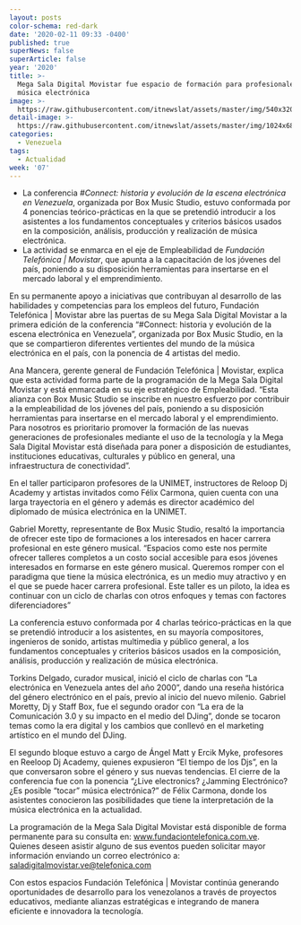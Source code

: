 ```yaml
---
layout: posts
color-schema: red-dark
date: '2020-02-11 09:33 -0400'
published: true
superNews: false
superArticle: false
year: '2020'
title: >-
  Mega Sala Digital Movistar fue espacio de formación para profesionales de
  música electrónica
image: >-
  https://raw.githubusercontent.com/itnewslat/assets/master/img/540x320/Megasala-Musicap.jpg
detail-image: >-
  https://raw.githubusercontent.com/itnewslat/assets/master/img/1024x680/Megasala-Musicag.jpg
categories:
  - Venezuela
tags:
  - Actualidad
week: '07'
---
```

- La conferencia _#Connect: historia y evolución de la escena electrónica en Venezuela_, organizada por Box Music Studio, estuvo conformada por 4 ponencias teórico-prácticas en la que se pretendió introducir a los asistentes a los fundamentos conceptuales y criterios básicos usados en la composición, análisis, producción y realización de música electrónica.
- La actividad se enmarca en el eje de Empleabilidad de _Fundación Telefónica | Movistar_, que apunta a la capacitación de los jóvenes del país, poniendo a su disposición herramientas para insertarse en el mercado laboral y el emprendimiento.

En su permanente apoyo a iniciativas que contribuyan al desarrollo de las habilidades y competencias para los empleos del futuro, Fundación Telefónica | Movistar abre las puertas de su Mega Sala Digital Movistar a la primera edición de la conferencia “#Connect: historia y evolución de la escena electrónica en Venezuela”, organizada por Box Music Studio, en la que se compartieron diferentes vertientes del mundo de la música electrónica en el país, con la ponencia de 4 artistas del medio.

Ana Mancera, gerente general de Fundación Telefónica | Movistar, explica que esta actividad forma parte de la programación de la Mega Sala Digital Movistar y está enmarcada en su eje estratégico de Empleabilidad. “Esta alianza con Box Music Studio se inscribe en nuestro esfuerzo por contribuir a la empleabilidad de los jóvenes del país, poniendo a su disposición herramientas para insertarse en el mercado laboral y el emprendimiento. Para nosotros es prioritario promover la formación de las nuevas generaciones de profesionales mediante el uso de la tecnología y la Mega Sala Digital Movistar está diseñada para poner a disposición de estudiantes, instituciones educativas, culturales y público en general, una infraestructura de conectividad”.

En el taller participaron profesores de la UNIMET, instructores de Reloop Dj Academy y artistas invitados como Félix Carmona, quien cuenta con una larga trayectoria en el género y además es director académico del diplomado de música electrónica en la UNIMET. 

Gabriel Moretty, representante de Box Music Studio, resaltó la importancia de ofrecer este tipo de formaciones a los interesados en hacer carrera profesional en este género musical.  “Espacios como este nos permite ofrecer talleres completos a un costo social accesible para esos jóvenes interesados en formarse en este género musical. Queremos romper con el paradigma que tiene la música electrónica, es un medio muy atractivo y en el que se puede hacer carrera profesional. Este taller es un piloto, la idea es continuar con un ciclo de charlas con otros enfoques y temas con factores diferenciadores”

La conferencia estuvo conformada por 4 charlas teórico-prácticas en la que se pretendió introducir a los asistentes, en su mayoría compositores, ingenieros de sonido, artistas multimedia y público general, a los fundamentos conceptuales y criterios básicos usados en la composición, análisis, producción y realización de música electrónica. 

Torkins Delgado, curador musical, inició el ciclo de charlas con “La electrónica en Venezuela antes del año 2000”, dando una reseña histórica del género electrónico en el país, previo al inicio del nuevo milenio. Gabriel Moretty, Dj y Staff Box, fue el segundo orador con “La era de la Comunicación 3.0 y su impacto en el medio del DJing”, donde se tocaron temas como la era digital y los cambios que conllevó en el marketing artístico en el mundo del DJing.

El segundo bloque estuvo a cargo de Ángel Matt y Ercik Myke, profesores en Reeloop Dj Academy, quienes expusieron “El tiempo de los Djs”, en la que conversaron sobre el género y sus nuevas tendencias. El cierre de la conferencia fue con la ponencia “¿Live electronics? ¿Jamming Electrónico? ¿Es posible “tocar” música electrónica?” de Félix Carmona, donde los asistentes conocieron las posibilidades que tiene la interpretación de la música electrónica en la actualidad.

La programación de la Mega Sala Digital Movistar está disponible de forma permanente para su consulta en: www.fundaciontelefonica.com.ve. Quienes deseen asistir alguno de sus eventos pueden solicitar mayor información enviando un correo electrónico a: saladigitalmovistar.ve@telefonica.com

Con estos espacios Fundación Telefónica | Movistar continúa generando oportunidades de desarrollo para los venezolanos a través de proyectos educativos, mediante alianzas estratégicas e integrando de manera eficiente e innovadora la tecnología.
